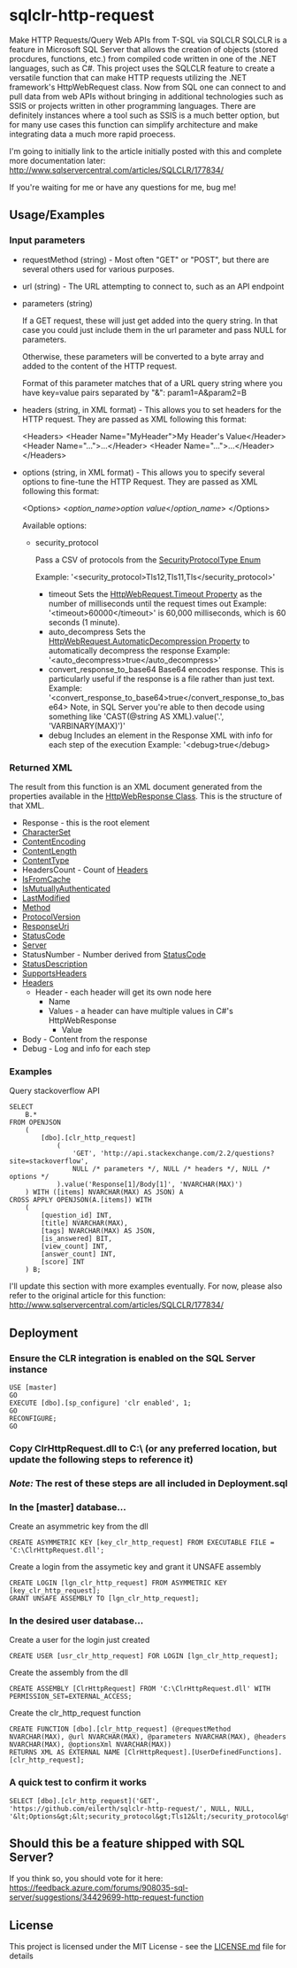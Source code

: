 # sqlclr-http-request

Make HTTP Requests/Query Web APIs from T-SQL via SQLCLR
SQLCLR is a feature in Microsoft SQL Server that allows the creation of objects (stored procdures, functions, etc.) from compiled code written in one of the .NET languages, such as C#. This project uses the SQLCLR feature to create a versatile function that can make HTTP requests utilizing the .NET framework's HttpWebRequest class. Now from SQL one can connect to and pull data from web APIs without bringing in additional technologies such as SSIS or projects written in other programming languages. There are definitely instances where a tool such as SSIS is a much better option, but for many use cases this function can simplify architecture and make integrating data a much more rapid proecess.

I'm going to initially link to the article initially posted with this and complete more documentation later:
http://www.sqlservercentral.com/articles/SQLCLR/177834/

If you're waiting for me or have any questions for me, bug me!

## Usage/Examples

### Input parameters

- requestMethod (string) - Most often "GET" or "POST", but there are several others used for various purposes.

- url (string) - The URL attempting to connect to, such as an API endpoint

- parameters (string)

  If a GET request, these will just get added into the query string. In that case you could just include them in the url parameter and pass NULL for parameters.
  
  Otherwise, these parameters will be converted to a byte array and added to the content of the HTTP request.
  
  Format of this parameter matches that of a URL query string where you have key=value pairs separated by "&":
        param1=A&param2=B

- headers (string, in XML format) - This allows you to set headers for the HTTP request. They are passed as XML following this format:

  &lt;Headers&gt;
    &lt;Header Name="MyHeader"&gt;My Header's Value&lt;/Header&gt;
    &lt;Header Name="…"&gt;…&lt;/Header&gt;
    &lt;Header Name="…"&gt;…&lt;/Header&gt;
  &lt;/Headers&gt;

- options (string, in XML format) - This allows you to specify several options to fine-tune the HTTP Request. They are passed as XML following this format:

  &lt;Options&gt;
    &lt;*option_name*&gt;*option value*&lt;/*option_name*&gt;
  &lt;/Options&gt;
  
  Available options:
    - security_protocol

      Pass a CSV of protocols from the [SecurityProtocolType Enum](https://docs.microsoft.com/en-us/dotnet/api/system.net.securityprotocoltype)
      
        Example: '&lt;security_protocol&gt;Tls12,Tls11,Tls&lt;/security_protocol&gt;'
        
      - timeout
        Sets the [HttpWebRequest.Timeout Property](https://docs.microsoft.com/en-us/dotnet/api/system.net.httpwebrequest.timeout) as the number of milliseconds until the request times out
        Example: '&lt;timeout&gt;60000&lt;/timeout&gt;' is 60,000 milliseconds, which is 60 seconds (1 minute).
      - auto_decompress
        Sets the [HttpWebRequest.AutomaticDecompression Property](https://docs.microsoft.com/en-us/dotnet/api/system.net.httpwebrequest.automaticdecompression) to automatically decompress the response
        Example: '&lt;auto_decompress&gt;true&lt;/auto_decompress&gt;'
      - convert_response_to_base64
        Base64 encodes response. This is particularly useful if the response is a file rather than just text.
        Example: '&lt;convert_response_to_base64&gt;true&lt;/convert_response_to_base64&gt;
        Note, in SQL Server you're able to then decode using something like 'CAST(@string AS XML).value(\'.\', \'VARBINARY(MAX)\')'
      - debug
        Includes an element in the Response XML with info for each step of the execution
        Example: '&lt;debug&gt;true&lt;/debug&gt;

### Returned XML

The result from this function is an XML document generated from the properties available in the [HttpWebResponse Class](https://docs.microsoft.com/en-us/dotnet/api/system.net.httpwebresponse). This is the structure of that XML.

- Response - this is the root element
 - [CharacterSet](https://docs.microsoft.com/en-us/dotnet/api/system.net.httpwebresponse.CharacterSet)
 - [ContentEncoding](https://docs.microsoft.com/en-us/dotnet/api/system.net.httpwebresponse.ContentEncoding)
 - [ContentLength](https://docs.microsoft.com/en-us/dotnet/api/system.net.httpwebresponse.ContentLength)
 - [ContentType](https://docs.microsoft.com/en-us/dotnet/api/system.net.httpwebresponse.ContentType)
 - HeadersCount - Count of [Headers](https://docs.microsoft.com/en-us/dotnet/api/system.net.httpwebresponse.Headers)
 - [IsFromCache](https://docs.microsoft.com/en-us/dotnet/api/system.net.webresponse.isfromcache)
 - [IsMutuallyAuthenticated](https://docs.microsoft.com/en-us/dotnet/api/system.net.httpwebresponse.IsMutuallyAuthenticated)
 - [LastModified](https://docs.microsoft.com/en-us/dotnet/api/system.net.httpwebresponse.LastModified)
 - [Method](https://docs.microsoft.com/en-us/dotnet/api/system.net.httpwebresponse.Method)
 - [ProtocolVersion](https://docs.microsoft.com/en-us/dotnet/api/system.net.httpwebresponse.ProtocolVersion)
 - [ResponseUri](https://docs.microsoft.com/en-us/dotnet/api/system.net.httpwebresponse.ResponseUri)
 - [StatusCode](https://docs.microsoft.com/en-us/dotnet/api/system.net.httpwebresponse.StatusCode)
 - [Server](https://docs.microsoft.com/en-us/dotnet/api/system.net.httpwebresponse.Server)
 - StatusNumber - Number derived from [StatusCode](https://docs.microsoft.com/en-us/dotnet/api/system.net.httpwebresponse.StatusCode)
 - [StatusDescription](https://docs.microsoft.com/en-us/dotnet/api/system.net.httpwebresponse.StatusDescription)
 - [SupportsHeaders](https://docs.microsoft.com/en-us/dotnet/api/system.net.httpwebresponse.SupportsHeaders)
 - [Headers](https://docs.microsoft.com/en-us/dotnet/api/system.net.httpwebresponse.Headers)
   * Header - each header will get its own node here
     - Name
     - Values - a header can have multiple values in C#'s HttpWebResponse
       - Value
 - Body - Content from the response
 - Debug - Log and info for each step

### Examples

Query stackoverflow API
```
SELECT 
    B.*
FROM OPENJSON
    (
        [dbo].[clr_http_request]
            (
                'GET', 'http://api.stackexchange.com/2.2/questions?site=stackoverflow', 
                NULL /* parameters */, NULL /* headers */, NULL /* options */
            ).value('Response[1]/Body[1]', 'NVARCHAR(MAX)')
    ) WITH ([items] NVARCHAR(MAX) AS JSON) A
CROSS APPLY OPENJSON(A.[items]) WITH 
    (
        [question_id] INT,
        [title] NVARCHAR(MAX),
        [tags] NVARCHAR(MAX) AS JSON,
        [is_answered] BIT,
        [view_count] INT,
        [answer_count] INT,
        [score] INT
    ) B;
```

I'll update this section with more examples eventually. For now, please also refer to the original article for this function: http://www.sqlservercentral.com/articles/SQLCLR/177834/

## Deployment

### Ensure the CLR integration is enabled on the SQL Server instance
```
USE [master]
GO
EXECUTE [dbo].[sp_configure] 'clr enabled', 1;
GO
RECONFIGURE;
GO
```

### Copy ClrHttpRequest.dll to C:\ (or any preferred location, but update the following steps to reference it)

### *Note:* The rest of these steps are all included in Deployment.sql

### In the [master] database...

Create an asymmetric key from the dll
```
CREATE ASYMMETRIC KEY [key_clr_http_request] FROM EXECUTABLE FILE = 'C:\ClrHttpRequest.dll';
```

Create a login from the assymetic key and grant it UNSAFE assembly
```
CREATE LOGIN [lgn_clr_http_request] FROM ASYMMETRIC KEY [key_clr_http_request];
GRANT UNSAFE ASSEMBLY TO [lgn_clr_http_request];
```

### In the desired user database...
Create a user for the login just created
```
CREATE USER [usr_clr_http_request] FOR LOGIN [lgn_clr_http_request];
```

Create the assembly from the dll
```
CREATE ASSEMBLY [ClrHttpRequest] FROM 'C:\ClrHttpRequest.dll' WITH PERMISSION_SET=EXTERNAL_ACCESS;
```

Create the clr_http_request function
```
CREATE FUNCTION [dbo].[clr_http_request] (@requestMethod NVARCHAR(MAX), @url NVARCHAR(MAX), @parameters NVARCHAR(MAX), @headers NVARCHAR(MAX), @optionsXml NVARCHAR(MAX))
RETURNS XML AS EXTERNAL NAME [ClrHttpRequest].[UserDefinedFunctions].[clr_http_request];
```

### A quick test to confirm it works
```
SELECT [dbo].[clr_http_request]('GET', 'https://github.com/eilerth/sqlclr-http-request/', NULL, NULL, '&lt;Options&gt;&lt;security_protocol&gt;Tls12&lt;/security_protocol&gt;&lt;/Options&gt;');
```

## Should this be a feature shipped with SQL Server?

If you think so, you should vote for it here: https://feedback.azure.com/forums/908035-sql-server/suggestions/34429699-http-request-function

## License

This project is licensed under the MIT License - see the [LICENSE.md](LICENSE.md) file for details

